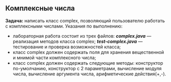 ## Комплексные числа ##
**Задача:** написать класс complex, позволяющий пользователю
работать с комплексными числами.
Указания по выполнению:
- лабораторная работа состоит из трех файлов:
  ***complex.java*** — реализация методов класса complex;
  ***test-complex.java*** — тестирование и проверка возможностей
  класса;
- класс complex должен содержать поля для хранения
  вещественной и мнимой части комплексного числа;
- класс complex должен содержать следующие методы:
  конструктор по-умолчанию,
  конструктор с 2 параметрами,
  вычисление модуля числа,
  вычисление аргумента числа,
  арифметические действия(+,-).
